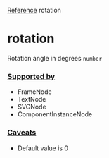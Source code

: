 [Reference](https://www.framer.com/developers/reference)
rotation
# rotation
Rotation angle in degrees
`number`
### [Supported by](https://www.framer.com/developers/reference/plugins-traits-rotation#supported-by)
  * FrameNode
  * TextNode
  * SVGNode
  * ComponentInstanceNode


### [Caveats](https://www.framer.com/developers/reference/plugins-traits-rotation#caveats)
  * Default value is 0


